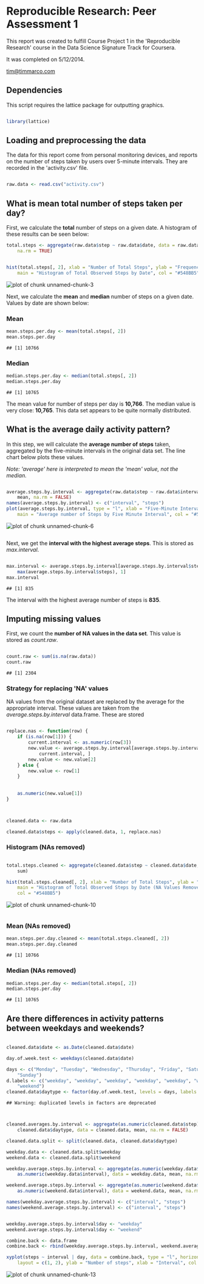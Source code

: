 # Reproducible Research: Peer Assessment 1

This report was created to fulfill Course Project 1 in the 'Reproducible Research' course in the Data Science Signature Track for Coursera.

It was completed on 5/12/2014.

tim@timmarco.com


## Dependencies
This script requires the lattice package for outputting graphics.


```r

library(lattice)

```



## Loading and preprocessing the data

The data for this report come from personal monitoring devices, and reports on the number of steps taken by users over 5-minute intervals. They are recorded in the 'activity.csv' file.


```r

raw.data <- read.csv("activity.csv")
```




## What is mean total number of steps taken per day?

First, we calculate the **total** number of steps on a given date. A histogram of these results can be seen below:


```r
total.steps <- aggregate(raw.data$step ~ raw.data$date, data = raw.data, sum, 
    na.rm = TRUE)


hist(total.steps[, 2], xlab = "Number of Total Steps", ylab = "Frequency (Number of Days)", 
    main = "Histogram of Total Observed Steps by Date", col = "#548BB5")
```

![plot of chunk unnamed-chunk-3](figure/unnamed-chunk-3.png) 



Next, we calculate the **mean** and **median** number of steps on a given date. Values by date are shown below:


### Mean


```r
mean.steps.per.day <- mean(total.steps[, 2])
mean.steps.per.day
```

```
## [1] 10766
```




### Median


```r
median.steps.per.day <- median(total.steps[, 2])
median.steps.per.day
```

```
## [1] 10765
```


The mean value for number of steps per day is **10,766**. The median value is very close: **10,765**. This data set appears to be quite normally distributed.

## What is the average daily activity pattern?

In this step, we will calculate the **average number of steps** taken, aggregated by the five-minute intervals in the original data set. The line chart below plots these values.

*Note: 'average' here is interpreted to mean the 'mean' value, not the median.*



```r

average.steps.by.interval <- aggregate(raw.data$step ~ raw.data$interval, data = raw.data, 
    mean, na.rm = FALSE)
names(average.steps.by.interval) <- c("interval", "steps")
plot(average.steps.by.interval, type = "l", xlab = "Five-Minute Interval", ylab = "Average Number of Steps", 
    main = "Average number of Steps by Five Minute Interval", col = "#548BB5")
```

![plot of chunk unnamed-chunk-6](figure/unnamed-chunk-6.png) 

```r

```



Next, we get the **interval with the highest average steps**. This is stored as *max.interval*.


```r

max.interval <- average.steps.by.interval[average.steps.by.interval$steps == 
    max(average.steps.by.interval$steps), 1]
max.interval
```

```
## [1] 835
```


The interval with the highest average number of steps is **835**.




## Imputing missing values

First, we count the **number of NA values in the data set**. This value is stored as *count.raw*.


```r

count.raw <- sum(is.na(raw.data))
count.raw
```

```
## [1] 2304
```



### Strategy for replacing 'NA' values

NA values from the original dataset are replaced by the average for the appropriate interval. These values are taken from the *average.steps.by.interval* data.frame. These are stored 




```r

replace.nas <- function(row) {
    if (is.na(row[1])) {
        current.interval <- as.numeric(row[3])
        new.value <- average.steps.by.interval[average.steps.by.interval$interval == 
            current.interval, ]
        new.value <- new.value[2]
    } else {
        new.value <- row[1]
    }
    
    
    as.numeric(new.value[1])
}



cleaned.data <- raw.data

cleaned.data$steps <- apply(cleaned.data, 1, replace.nas)

```





### Histogram (NAs removed)


```r

total.steps.cleaned <- aggregate(cleaned.data$step ~ cleaned.data$date, data = cleaned.data, 
    sum)

hist(total.steps.cleaned[, 2], xlab = "Number of Total Steps", ylab = "Frequency (Number of Days)", 
    main = "Histogram of Total Observed Steps by Date (NA Values Removed)", 
    col = "#548BB5")
```

![plot of chunk unnamed-chunk-10](figure/unnamed-chunk-10.png) 

```r

```



### Mean (NAs removed)


```r
mean.steps.per.day.cleaned <- mean(total.steps.cleaned[, 2])
mean.steps.per.day.cleaned
```

```
## [1] 10766
```



### Median (NAs removed)


```r
median.steps.per.day <- median(total.steps[, 2])
median.steps.per.day
```

```
## [1] 10765
```



## Are there differences in activity patterns between weekdays and weekends?


```r

cleaned.data$date <- as.Date(cleaned.data$date)

day.of.week.test <- weekdays(cleaned.data$date)

days <- c("Monday", "Tuesday", "Wednesday", "Thursday", "Friday", "Saturday", 
    "Sunday")
d.labels <- c("weekday", "weekday", "weekday", "weekday", "weekday", "weekend", 
    "weekend")
cleaned.data$daytype <- factor(day.of.week.test, levels = days, labels = d.labels)
```

```
## Warning: duplicated levels in factors are deprecated
```

```r


cleaned.averages.by.interval <- aggregate(as.numeric(cleaned.data$step) ~ as.numeric(cleaned.data$interval) + 
    cleaned.data$daytype, data = cleaned.data, mean, na.rm = FALSE)

cleaned.data.split <- split(cleaned.data, cleaned.data$daytype)

weekday.data <- cleaned.data.split$weekday
weekend.data <- cleaned.data.split$weekend

weekday.average.steps.by.interval <- aggregate(as.numeric(weekday.data$step) ~ 
    as.numeric(weekday.data$interval), data = weekday.data, mean, na.rm = FALSE)

weekend.average.steps.by.interval <- aggregate(as.numeric(weekend.data$step) ~ 
    as.numeric(weekend.data$interval), data = weekend.data, mean, na.rm = FALSE)

names(weekday.average.steps.by.interval) <- c("interval", "steps")
names(weekend.average.steps.by.interval) <- c("interval", "steps")


weekday.average.steps.by.interval$day <- "weekday"
weekend.average.steps.by.interval$day <- "weekend"

combine.back <- data.frame
combine.back <- rbind(weekday.average.steps.by.interval, weekend.average.steps.by.interval)

xyplot(steps ~ interval | day, data = combine.back, type = "l", horizontal = TRUE, 
    layout = c(1, 2), ylab = "Number of steps", xlab = "Interval", col = "#548BB5")
```

![plot of chunk unnamed-chunk-13](figure/unnamed-chunk-13.png) 

```r

```


